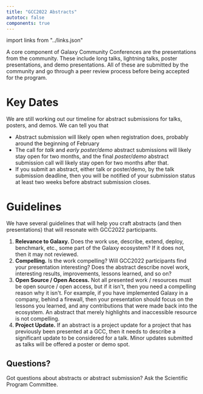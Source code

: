 ```yaml
---
title: "GCC2022 Abstracts"
autotoc: false
components: true
---
```


import links from "../links.json"
<link-box :links="links" />

A core component of Galaxy Community Conferences are the presentations from the community.  These include long talks, lightning talks, poster presentations, and demo presentations.  All of these are submitted by the community and go through a peer review process before being accepted for the program.

# Key Dates

We are still working out our timeline for abstract submissions for talks, posters, and demos.  We can tell you that 

* Abstract submission will likely open when registration does, probably around the beginning of February
* The call for *talk* and *early poster/demo* abstract submissions will likely stay open for two months, and the final *poster/demo* abstract submission call will likely stay open for two months after that.
* If you submit an abstract, either talk or poster/demo, by the talk submission deadline, then you will be notified of your submission status at least two weeks before abstract submission closes.

# Guidelines

We have several guidelines that will help you craft abstracts (and then presentations) that will resonate with GCC2022 participants.

1. **Relevance to Galaxy.** Does the work use, describe, extend, deploy, benchmark, etc., some part of the Galaxy ecosystem?  If it does not, then it may not reviewed.
1. **Compelling.** Is the work compelling?  Will GCC2022 participants find your presentation interesting?  Does the abstract describe novel work, interesting results, improvements, lessons learned, and so on?
1. **Open Source / Open Access.**  Not all presented work / resources must be open source / open access, but if it isn't, then you need a compelling reason why it isn't.  For example, if you have implemented Galaxy in a company, behind a firewall, then your presentation should focus on the lessons you learned, and any contributions that were made back into the ecosystem.  An abstract that merely highlights and inaccessible resource is not compelling.
1. **Project Update.** If an abstract is a project update for a project that has previously been presented at a GCC, then it needs to describe a significant update to be considered for a talk.  Minor updates submitted as talks will be offered a poster or demo spot.

## Questions?

Got questions about abstracts or abstract submission? Ask the Scientific Program Committee.